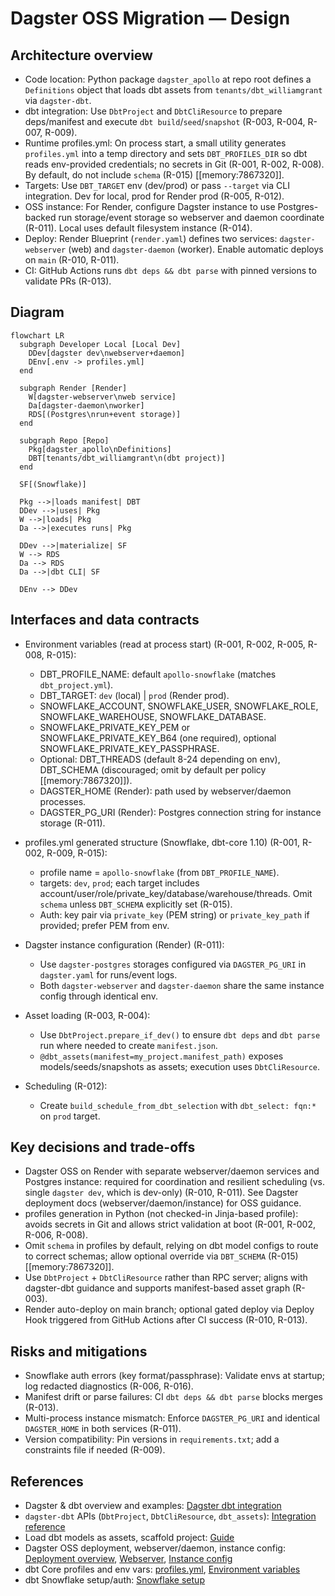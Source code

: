 # Dagster OSS Migration — Design

## Architecture overview

- Code location: Python package `dagster_apollo` at repo root defines a `Definitions` object that loads dbt assets from `tenants/dbt_williamgrant` via `dagster-dbt`.
- dbt integration: Use `DbtProject` and `DbtCliResource` to prepare deps/manifest and execute `dbt build`/`seed`/`snapshot` (R-003, R-004, R-007, R-009).
- Runtime profiles.yml: On process start, a small utility generates `profiles.yml` into a temp directory and sets `DBT_PROFILES_DIR` so dbt reads env-provided credentials; no secrets in Git (R-001, R-002, R-008). By default, do not include `schema` (R-015) [[memory:7867320]].
- Targets: Use `DBT_TARGET` env (dev/prod) or pass `--target` via CLI integration. Dev for local, prod for Render prod (R-005, R-012).
- OSS instance: For Render, configure Dagster instance to use Postgres-backed run storage/event storage so webserver and daemon coordinate (R-011). Local uses default filesystem instance (R-014).
- Deploy: Render Blueprint (`render.yaml`) defines two services: `dagster-webserver` (web) and `dagster-daemon` (worker). Enable automatic deploys on `main` (R-010, R-011).
- CI: GitHub Actions runs `dbt deps && dbt parse` with pinned versions to validate PRs (R-013).

## Diagram

```mermaid
flowchart LR
  subgraph Developer Local [Local Dev]
    DDev[dagster dev\nwebserver+daemon]
    DEnv[.env -> profiles.yml]
  end

  subgraph Render [Render]
    W[dagster-webserver\nweb service]
    Da[dagster-daemon\nworker]
    RDS[(Postgres\nrun+event storage)]
  end

  subgraph Repo [Repo]
    Pkg[dagster_apollo\nDefinitions]
    DBT[tenants/dbt_williamgrant\n(dbt project)]
  end

  SF[(Snowflake)]

  Pkg -->|loads manifest| DBT
  DDev -->|uses| Pkg
  W -->|loads| Pkg
  Da -->|executes runs| Pkg

  DDev -->|materialize| SF
  W --> RDS
  Da --> RDS
  Da -->|dbt CLI| SF

  DEnv --> DDev
```

## Interfaces and data contracts

- Environment variables (read at process start) (R-001, R-002, R-005, R-008, R-015):
  - DBT_PROFILE_NAME: default `apollo-snowflake` (matches `dbt_project.yml`).
  - DBT_TARGET: `dev` (local) | `prod` (Render prod).
  - SNOWFLAKE_ACCOUNT, SNOWFLAKE_USER, SNOWFLAKE_ROLE, SNOWFLAKE_WAREHOUSE, SNOWFLAKE_DATABASE.
  - SNOWFLAKE_PRIVATE_KEY_PEM or SNOWFLAKE_PRIVATE_KEY_B64 (one required), optional SNOWFLAKE_PRIVATE_KEY_PASSPHRASE.
  - Optional: DBT_THREADS (default 8-24 depending on env), DBT_SCHEMA (discouraged; omit by default per policy [[memory:7867320]]).
  - DAGSTER_HOME (Render): path used by webserver/daemon processes.
  - DAGSTER_PG_URI (Render): Postgres connection string for instance storage (R-011).

- profiles.yml generated structure (Snowflake, dbt-core 1.10) (R-001, R-002, R-009, R-015):
  - profile name = `apollo-snowflake` (from `DBT_PROFILE_NAME`).
  - targets: `dev`, `prod`; each target includes account/user/role/private_key/database/warehouse/threads. Omit `schema` unless `DBT_SCHEMA` explicitly set (R-015).
  - Auth: key pair via `private_key` (PEM string) or `private_key_path` if provided; prefer PEM from env.

- Dagster instance configuration (Render) (R-011):
  - Use `dagster-postgres` storages configured via `DAGSTER_PG_URI` in `dagster.yaml` for runs/event logs.
  - Both `dagster-webserver` and `dagster-daemon` share the same instance config through identical env.

- Asset loading (R-003, R-004):
  - Use `DbtProject.prepare_if_dev()` to ensure `dbt deps` and `dbt parse` run where needed to create `manifest.json`.
  - `@dbt_assets(manifest=my_project.manifest_path)` exposes models/seeds/snapshots as assets; execution uses `DbtCliResource`.

- Scheduling (R-012):
  - Create `build_schedule_from_dbt_selection` with `dbt_select: fqn:*` on `prod` target.

## Key decisions and trade-offs

- Dagster OSS on Render with separate webserver/daemon services and Postgres instance: required for coordination and resilient scheduling (vs. single `dagster dev`, which is dev-only) (R-010, R-011). See Dagster deployment docs (webserver/daemon/instance) for OSS guidance.
- profiles generation in Python (not checked-in Jinja-based profile): avoids secrets in Git and allows strict validation at boot (R-001, R-002, R-006, R-008).
- Omit `schema` in profiles by default, relying on dbt model configs to route to correct schemas; allow optional override via `DBT_SCHEMA` (R-015) [[memory:7867320]].
- Use `DbtProject` + `DbtCliResource` rather than RPC server; aligns with dagster-dbt guidance and supports manifest-based asset graph (R-003).
- Render auto-deploy on main branch; optional gated deploy via Deploy Hook triggered from GitHub Actions after CI success (R-010, R-013).

## Risks and mitigations

- Snowflake auth errors (key format/passphrase): Validate envs at startup; log redacted diagnostics (R-006, R-016).
- Manifest drift or parse failures: CI `dbt deps && dbt parse` blocks merges (R-013).
- Multi-process instance mismatch: Enforce `DAGSTER_PG_URI` and identical `DAGSTER_HOME` in both services (R-011).
- Version compatibility: Pin versions in `requirements.txt`; add a constraints file if needed (R-009).

## References

- Dagster & dbt overview and examples: [Dagster dbt integration](https://docs.dagster.io/integrations/libraries/dbt)
- `dagster-dbt` APIs (`DbtProject`, `DbtCliResource`, `dbt_assets`): [Integration reference](https://docs.dagster.io/api/libraries/dagster-dbt)
- Load dbt models as assets, scaffold project: [Guide](https://docs.dagster.io/integrations/libraries/dbt/creating-a-dbt-project-in-dagster/load-dbt-models)
- Dagster OSS deployment, webserver/daemon, instance config: [Deployment overview](https://docs.dagster.io/deployment), [Webserver](https://docs.dagster.io/guides/operate/webserver), [Instance config](https://docs.dagster.io/guides/deploy/dagster-instance-configuration)
- dbt Core profiles and env vars: [profiles.yml](https://docs.getdbt.com/docs/core/connect-data-platform/profiles.yml), [Environment variables](https://docs.getdbt.com/docs/build/environment-variables)
- dbt Snowflake setup/auth: [Snowflake setup](https://docs.getdbt.com/docs/core/connect-data-platform/snowflake-setup)
